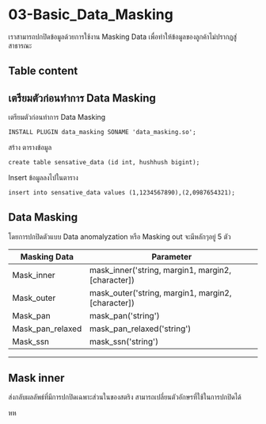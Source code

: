# 03-Basic_Data_Masking
เราสามารถปกปิดข้อมูลด้วยการใช้งาน Masking Data เพื่อทำให้ข้อมูลของลูกค้าไม่ปรากฎสู่สาธารณะ

## Table content

## เตรียมตัวก่อนทำการ Data Masking

เตรียมตัวก่อนทำการ Data Masking
``````markdown
INSTALL PLUGIN data_masking SONAME 'data_masking.so';
``````

สร้าง ตารางข้อมูล
``````markdown
create table sensative_data (id int, hushhush bigint);
``````

Insert ข้อมูลลงไปในตาราง
``````markdown
insert into sensative_data values (1,1234567890),(2,0987654321);
``````

## Data Masking
โดยการปกปิดตัวแบบ Data anomalyzation หรือ Masking out จะมีหลักๆอยู่ 5 ตัว

|Masking Data  | Parameter |
|--------------|-------------|
|Mask_inner| mask_inner('string, margin1, margin2, [character]) |
|Mask_outer| mask_outer('string, margin1, margin2, [character]) |
|Mask_pan| mask_pan('string') |
|Mask_pan_relaxed| mask_pan_relaxed('string') |
|Mask_ssn| mask_ssn('string') |

---
## Mask inner
ส่งกลับผลลัพธ์ที่มีการปกปิดเฉพาะส่วนในของสตริง สามารถเปลี่ยนตัวอักษรที่ใช้ในการปกปิดได้

หห







``````markdown

``````
